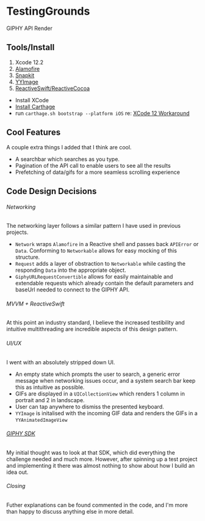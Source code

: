 # TestingGrounds
GIPHY API Render


## Tools/Install

1. Xcode 12.2
2. [Alamofire](https://github.com/Alamofire/Alamofire)
3. [Snapkit](https://github.com/SnapKit/SnapKit)
4. [YYImage](https://github.com/ibireme/YYImage)
5. [ReactiveSwift/ReactiveCocoa](https://github.com/ReactiveCocoa/ReactiveSwift)

- Install XCode
- [Install Carthage](https://github.com/Carthage/Carthage#installing-carthage)  
- run `carthage.sh bootstrap --platform iOS` re: [XCode 12 Workaround](https://github.com/Carthage/Carthage/blob/master/Documentation/Xcode12Workaround.md)

## Cool Features

A couple extra things I added that I think are cool.

- A searchbar which searches as you type.
- Pagination of the API call to enable users to see all the results
- Prefetching of data/gifs for a more seamless scrolling experience


## Code Design Decisions

###### Networking

The networking layer follows a similar pattern I have used in previous projects.

- `Network` wraps `Alamofire` in a Reactive shell and passes back `APIError` or `Data`. Conforming to `Networkable` allows for easy mocking of this structure. 
- `Request` adds a layer of obstraction to `Networkable` while casting the responding `Data` into the appropriate object.
- `GiphyURLRequestConvertible` allows for easily maintainable and extendable requests which already contain the default parameters and baseUrl needed to connect to the GIPHY API.

###### MVVM + ReactiveSwift

At this point an industry standard, I believe the increased testibility and intuitive multithreading are incredible aspects of this design pattern.

###### UI/UX

I went with an absolutely stripped down UI. 

- An empty state which prompts the user to search, a generic error message when networking issues occur, and a system search bar keep this as intuitive as possible. 
- GIFs are displayed in a `UICollectionView` which renders 1 column in portrait and 2 in landscape. 
- User can tap anywhere to dismiss the presented keyboard.
- `YYImage` is initalised with the incoming GIF data and renders the GIFs in a `YYAnimatedImageView`

###### [GIPHY SDK](https://github.com/Giphy/giphy-ios-sdk-ui-example/blob/master/Docs.md)

My initial thought was to look at that SDK, which did everything the challenge needed and much more. However, after spinning up a test project and implementing it there was almost nothing to show about how I build an idea out. 

###### Closing

Futher explanations can be found commented in the code, and I'm more than happy to discuss anything else in more detail.
